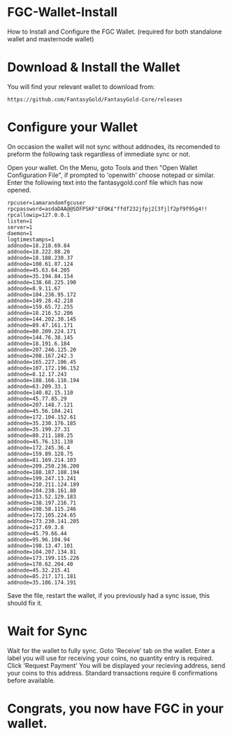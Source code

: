 # FGC-Wallet-Install
How to Install and Configure the FGC Wallet. (required for both standalone wallet and masternode wallet)

# Download & Install the Wallet
You will find your relevant wallet to download from:

```
https://github.com/FantasyGold/FantasyGold-Core/releases
```

# Configure your Wallet
On occasion the wallet will not sync without addnodes, its recomended to preform the following task regardless of immediate sync or not.

Open your wallet.
On the Menu, goto Tools and then "Open Wallet Configuration File", if prompted to 'openwith' choose notepad or similar.
Enter the following text into the fantasygold.conf file which has now opened.

```
rpcuser=iamarandomfgcuser
rpcpassword=asdaDAA@@SDFPSKF"£FOK£"ffdf232jfpj2[3fj]f2pf9f95g4!! 
rpcallowip=127.0.0.1 
listen=1 
server=1 
daemon=1 
logtimestamps=1
addnode=18.218.69.84
addnode=18.222.88.20
addnode=18.188.230.37
addnode=108.61.87.124
addnode=45.63.64.205
addnode=35.194.84.154
addnode=138.68.225.190
addnode=8.9.11.67
addnode=104.236.95.172
addnode=149.28.42.218
addnode=159.65.72.255
addnode=18.216.52.206
addnode=144.202.30.145
addnode=89.47.161.171
addnode=80.209.224.171
addnode=144.76.38.145
addnode=18.191.6.184
addnode=207.246.125.20
addnode=208.167.242.3
addnode=165.227.106.45
addnode=107.172.196.152
addnode=8.12.17.243
addnode=188.166.116.194
addnode=63.209.33.1
addnode=140.82.15.110
addnode=45.77.85.29
addnode=207.148.7.121
addnode=45.56.104.241
addnode=172.104.152.61
addnode=35.230.176.185
addnode=35.199.27.31
addnode=80.211.188.25
addnode=45.76.131.138
addnode=172.245.36.4
addnode=159.89.128.75
addnode=81.169.214.103
addnode=209.250.236.200
addnode=188.187.188.194
addnode=199.247.13.241
addnode=210.211.124.189
addnode=104.238.161.88
addnode=213.52.129.183
addnode=138.197.216.71
addnode=198.58.115.246
addnode=172.105.224.65
addnode=173.230.141.205
addnode=217.69.3.8
addnode=45.79.66.44
addnode=95.96.104.94
addnode=198.13.47.101
addnode=104.207.134.81
addnode=173.199.115.226
addnode=178.62.204.40
addnode=45.32.215.41
addnode=85.217.171.181
addnode=35.186.174.191
```

Save the file, restart the wallet, if you previously had a sync issue, this should fix it.

# Wait for Sync

Wait for the wallet to fully sync.
Goto 'Receive' tab on the wallet.
Enter a label you will use for receiving your coins, no quantity entry is required.
Click 'Request Payment'
You will be displayed your recieving address, send your coins to this address.
Standard transactions require 6 confirmations before available.

# Congrats, you now have FGC in your wallet.
